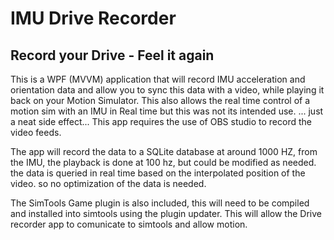 # IMU Drive Recorder
## Record your Drive - Feel it again 

This is a WPF (MVVM) application that will record IMU acceleration and orientation data and allow you to sync this data with a video, while playing it back on your Motion Simulator. This also allows the real time control of a motion sim with an IMU in Real time but this was not its intended use. ... just a neat side effect...
This app requires the use of OBS studio to record the video feeds. 

The app will record the data to a SQLite database at around 1000 HZ, from the IMU, the playback is done at 100 hz, but could be modified as needed. the data is queried in real time based on the interpolated position of the video. so no optimization of the data is needed.

The SimTools Game plugin is also included, this will need to be compiled and installed into simtools using the plugin updater. This will allow the Drive recorder app to comunicate to simtools and allow motion.

